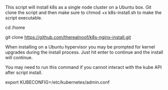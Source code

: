 This script will install k8s as a single node cluster on a Ubuntu box.
Git clone the script and then make sure to chmod +x k8s-install.sh to make the script executable. 

cd /home

git clone https://github.com/therealnoof/k8s-nginx-install.git


When installing on a Ubuntu hypervisor you may be prompted for kernel upgrades during the install process. 
Just hit enter to continue and the install will continue.

You may need to run this command if you cannot interact with the kube API after script install.

export KUBECONFIG=/etc/kubernetes/admin.conf

